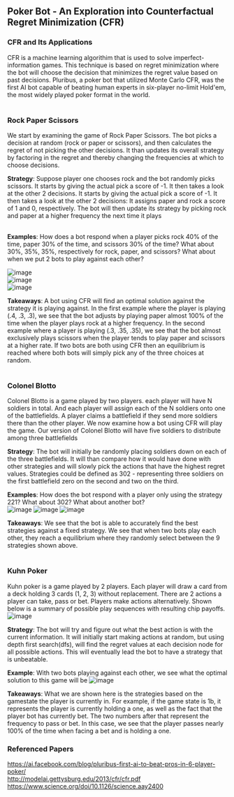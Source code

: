 ## Poker Bot - An Exploration into Counterfactual Regret Minimization (CFR)

### CFR and Its Applications
CFR is a machine learning algorithim that is used to solve imperfect-information games. This technique is based on regret minimization where the bot will choose the decision that minimizes the regret value based on past decisions. Pluribus, a poker bot that utilized Monte Carlo CFR, was the first AI bot capable of beating human experts in six-player no-limit Hold'em, the most widely played poker format in the world. 
<br>
<br>
### Rock Paper Scissors
We start by examining the game of Rock Paper Scissors. The bot picks a decision at random (rock or paper or scissors), and then calculates the regret of not picking the other decisions. It than updates its overall strategy by factoring in the regret and thereby changing the frequencies at which to choose decisions. 

**Strategy**: Suppose player one chooses rock and the bot randomly picks scissors. It starts by giving the actual pick a score of -1. It then takes a look at the other 2 decisions. It starts by giving the actual pick a score of -1. It then takes a look at the other 2 decisions: It assigns paper and rock a score of 1 and 0, respectively. The bot will then update its strategy by picking rock and paper at a higher frequency the next time it plays

<br> **Examples**: How does a bot respond when a player picks rock 40% of the time, paper 30% of the time, and scissors 30% of the time? What about 30%, 35%, 35%, respectively for rock, paper, and scissors? What about when we put 2 bots to play against each other?

![image](https://user-images.githubusercontent.com/61204939/187297927-b14130e5-88f3-4cff-84c1-812c70a31cb3.png) <br>
![image](https://user-images.githubusercontent.com/61204939/187298515-39b72e4e-3e83-4b44-a862-f0919e647fbb.png) <br>
![image](https://user-images.githubusercontent.com/61204939/187298976-222a1b10-9c03-43a4-b2f5-b498fce1a54c.png) <br>

**Takeaways**: A bot using CFR will find an optimal solution against the strategy it is playing against. In the first example where the player is playing (.4, .3, .3), we see that the bot adjusts by playing paper almost 100% of the time when the player plays rock at a higher frequency. In the second example where a player is playing (.3, .35, .35), we see that the bot almost exclusively plays scissors when the player tends to play paper and scissors at a higher rate. If two bots are both using CFR then an equilibrium is reached where both bots will simply pick any of the three choices at random.
<br>
<br>
### Colonel Blotto
Colonel Blotto is a game played by two players. each player will have N soldiers in total. And each player will assign each of the N soldiers onto one of the battlefields. A player claims a battlefield if they send more soldiers there than the other player. We now examine how a bot using CFR will play the game. Our version of Colonel Blotto will have five soldiers to distribute among three battlefields

**Strategy**: The bot will initially be randomly placing soldiers down on each of the three battlefields. It will than compare how it would have done with other strategies and will slowly pick the actions that have the highest regret values. Strategies could be defined as 302 - representing three soldiers on the first battlefield zero on the second and two on the third. 

**Examples**: How does the bot respond with a player only using the strategy 221? What about 302? What about another bot? <br>
![image](https://user-images.githubusercontent.com/61204939/187317514-63c7def0-376a-4c35-82ec-ebec66b1e8df.png)
![image](https://user-images.githubusercontent.com/61204939/187317533-5ad48b27-d94e-46e8-856e-ad357f80ccff.png)
![image](https://user-images.githubusercontent.com/61204939/187317818-188d55b0-6e29-4a02-853d-9eaa0d4860dd.png)

**Takeaways**: We see that the bot is able to accurately find the best strategies against a fixed strategy. We see that when two bots play each other, they reach a equilibrium where they randomly select between the 9 strategies shown above.
<br>
<br>
### Kuhn Poker
Kuhn poker is a game played by 2 players. Each player will draw a card from a deck holding 3 cards (1, 2, 3) without replacement. There are 2 actions a player can take, pass or bet. Players make actions alternatively. Shown below is a summary of possible play sequences with resulting chip payoffs. <br>
![image](https://user-images.githubusercontent.com/61204939/187319092-454ba419-3c7e-40e3-9159-d43620b48b01.png)

**Strategy**: The bot will try and figure out what the best action is with the current information. It will initially start making actions at random, but using depth first search(dfs), will find the regret values at each decision node for all possible actions. This will eventually lead the bot to have a strategy that is unbeatable.

**Example**: With two bots playing against each other, we see what the optimal solution to this game will be
![image](https://user-images.githubusercontent.com/61204939/187321937-f5c22dbd-fcd9-4f8a-b764-808323f57633.png)


**Takeaways**: What we are shown here is the strategies based on the gamestate the player is currently in. For example, if the game state is 1b, it represents the player is currently holding a one, as well as the fact that the player bot has currently bet. The two numbers after that represent the frequency to pass or bet. In this case, we see that the player passes nearly 100% of the time when facing a bet and is holding a one.


### Referenced Papers
https://ai.facebook.com/blog/pluribus-first-ai-to-beat-pros-in-6-player-poker/ <br>
http://modelai.gettysburg.edu/2013/cfr/cfr.pdf <br>
https://www.science.org/doi/10.1126/science.aay2400
